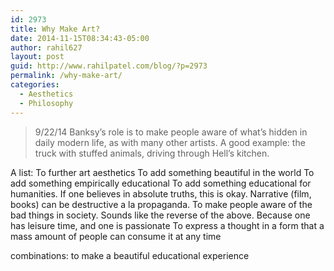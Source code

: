 ```yaml
---
id: 2973
title: Why Make Art?
date: 2014-11-15T08:34:43-05:00
author: rahil627
layout: post
guid: http://www.rahilpatel.com/blog/?p=2973
permalink: /why-make-art/
categories:
  - Aesthetics
  - Philosophy
---
```

<blockquote>
9/22/14
Banksy’s role is to make people aware of what’s hidden in daily modern life, as with many other artists. A good example: the truck with stuffed animals, driving through Hell’s kitchen.</blockquote>

A list:
To further art aesthetics
To add something beautiful in the world
To add something empirically educational
To add something educational for humanities. If one believes in absolute truths, this is okay. Narrative (film, books) can be destructive a la propaganda.
To make people aware of the bad things in society. Sounds like the reverse of the above.
Because one has leisure time, and one is passionate
To express a thought in a form that a mass amount of people can consume it at any time

combinations:
to make a beautiful educational experience